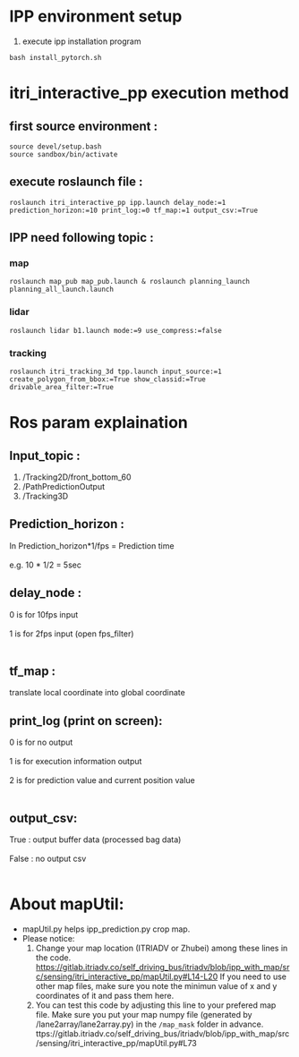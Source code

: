 # IPP environment setup
1. execute ipp installation program
```
bash install_pytorch.sh
```
# itri_interactive_pp execution method
## first source environment :
```
source devel/setup.bash
source sandbox/bin/activate
```
## execute roslaunch file :
```
roslaunch itri_interactive_pp ipp.launch delay_node:=1 prediction_horizon:=10 print_log:=0 tf_map:=1 output_csv:=True
```
## IPP need following topic :

### map
```
roslaunch map_pub map_pub.launch & roslaunch planning_launch planning_all_launch.launch
```
### lidar
```
roslaunch lidar b1.launch mode:=9 use_compress:=false
```
### tracking
```
roslaunch itri_tracking_3d tpp.launch input_source:=1 create_polygon_from_bbox:=True show_classid:=True drivable_area_filter:=True
```
# Ros param explaination
## Input_topic : 
  1. /Tracking2D/front_bottom_60
  2. /PathPredictionOutput
  3. /Tracking3D

## Prediction_horizon : 
  In Prediction_horizon*1/fps = Prediction time<br></br>
  e.g. 10 * 1/2 = 5sec

## delay_node :
  0 is for 10fps input<br></br>
  1 is for 2fps input (open fps_filter)<br></br>

## tf_map :
  translate local coordinate into global coordinate

## print_log (print on screen):
  0 is for no output <br></br>
  1 is for execution information output <br></br>
  2 is for prediction value and current position value<br></br>

## output_csv:
  True : output buffer data (processed bag data)<br></br>
  False : no output csv<br></br>
  
# About mapUtil:
  * mapUtil.py helps ipp_prediction.py crop map.
  * Please notice:
    1. Change your map location (ITRIADV or Zhubei) among these lines in the code.
       https://gitlab.itriadv.co/self_driving_bus/itriadv/blob/ipp_with_map/src/sensing/itri_interactive_pp/mapUtil.py#L14-L20
       If you need to use other map files, make sure you note the minimun value of x and y coordinates of it and pass them here.
    2. You can test this code by adjusting this line to your prefered map file. Make sure you put your map numpy file (generated by /lane2array/lane2array.py) in the `/map_mask` folder in advance.
       ttps://gitlab.itriadv.co/self_driving_bus/itriadv/blob/ipp_with_map/src/sensing/itri_interactive_pp/mapUtil.py#L73

